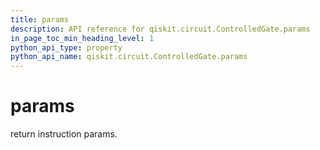 ```yaml
---
title: params
description: API reference for qiskit.circuit.ControlledGate.params
in_page_toc_min_heading_level: 1
python_api_type: property
python_api_name: qiskit.circuit.ControlledGate.params
---
```


# params

return instruction params.

